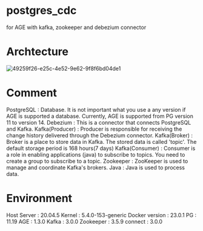 # postgres_cdc
for AGE with kafka, zookeeper and debezium connector

# Archtecture
![49259f26-e25c-4e52-9e62-9f8f6bd04de1](https://github.com/Hyundong-Seo/postgres_cdc/assets/77366371/f80a7767-86a2-4d67-905d-82c63f5bf4ca)

# Comment
PostgreSQL : Database. It is not important what you use a any version if AGE is supported a database.
Currently, AGE is supported from PG version 11 to version 14.
Debezium : This is a connector that connects PostgreSQL and Kafka.
Kafka(Producer) : Producer is responsible for receiving the change history delivered through the Debezium connector.
Kafka(Broker) : Broker is a place to store data in Kafka.
The stored data is called 'topic'.
The default storage period is 168 hours(7 days)
Kafka(Consumer) : Consumer is a role in enabling applications (java) to subscribe to topics.
You need to create a group to subscribe to a topic.
Zookeeper : ZooKeeper is used to manage and coordinate Kafka's brokers.
Java : Java is used to process data.

# Environment
Host Server : 20.04.5
Kernel : 5.4.0-153-generic
Docker version : 23.0.1
PG : 11.19
AGE : 1.3.0
Kafka : 3.0.0
Zookeeper : 3.5.9
connect : 3.0.0

